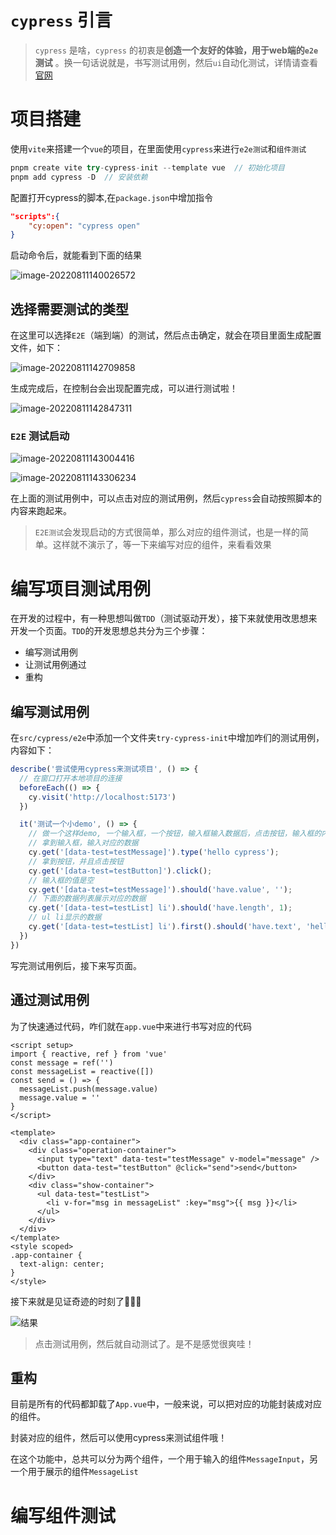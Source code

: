 # `cypress` 引言

> `cypress` 是啥，`cypress` 的初衷是**创造一个友好的体验，用于web端的`e2e`测试** 。换一句话说就是，书写测试用例，然后`ui`自动化测试，详情请查看[官网](https://docs.cypress.io/guides/overview/why-cypress)

# 项目搭建

使用`vite`来搭建一个`vue`的项目，在里面使用`cypress`来进行`e2e测试`和`组件测试`

```ts
pnpm create vite try-cypress-init --template vue  // 初始化项目
pnpm add cypress -D  // 安装依赖
```



配置打开cypress的脚本,在`package.json`中增加指令

```json
"scripts":{
    "cy:open": "cypress open"
}
```

启动命令后，就能看到下面的结果

![image-20220811140026572](./assets/image-20220811140026572.png)



## 选择需要测试的类型

在这里可以选择`E2E`（端到端）的测试，然后点击确定，就会在项目里面生成配置文件，如下：

![image-20220811142709858](./assets/image-20220811142709858.png)

生成完成后，在控制台会出现配置完成，可以进行测试啦！

![image-20220811142847311](./assets/image-20220811142847311.png)

### `E2E` 测试启动

![image-20220811143004416](./assets/image-20220811143004416.png)

![image-20220811143306234](./assets/image-20220811143306234.png)

在上面的测试用例中，可以点击对应的测试用例，然后`cypress`会自动按照脚本的内容来跑起来。

> `E2E测试`会发现启动的方式很简单，那么对应的组件测试，也是一样的简单。这样就不演示了，等一下来编写对应的组件，来看看效果



# 编写项目测试用例

在开发的过程中，有一种思想叫做`TDD`（测试驱动开发），接下来就使用改思想来开发一个页面。`TDD`的开发思想总共分为三个步骤：

- 编写测试用例
- 让测试用例通过
- 重构

## 编写测试用例

在`src/cypress/e2e`中添加一个文件夹`try-cypress-init`中增加咋们的测试用例，内容如下：

```ts
describe('尝试使用cypress来测试项目', () => {
  // 在窗口打开本地项目的连接
  beforeEach(() => {
    cy.visit('http://localhost:5173')
  })

  it('测试一个小demo', () => {
    // 做一个这样demo, 一个输入框，一个按钮，输入框输入数据后，点击按钮，输入框的内容消息，下面的数据列表展示对应的数据
    // 拿到输入框，输入对应的数据
    cy.get('[data-test=testMessage]').type('hello cypress');
    // 拿到按钮，并且点击按钮
    cy.get('[data-test=testButton]').click();
    // 输入框的值是空
    cy.get('[data-test=testMessage]').should('have.value', '');
    // 下面的数据列表展示对应的数据
    cy.get('[data-test=testList] li').should('have.length', 1);
    // ul li显示的数据
    cy.get('[data-test=testList] li').first().should('have.text', 'hello cypress');
  })
})
```

写完测试用例后，接下来写页面。

## 通过测试用例

为了快速通过代码，咋们就在`app.vue`中来进行书写对应的代码

```vue
<script setup>
import { reactive, ref } from 'vue'
const message = ref('')
const messageList = reactive([])
const send = () => {
  messageList.push(message.value)
  message.value = ''
}
</script>

<template>
  <div class="app-container">
    <div class="operation-container">
      <input type="text" data-test="testMessage" v-model="message" />
      <button data-test="testButton" @click="send">send</button>
    </div>
    <div class="show-container">
      <ul data-test="testList">
        <li v-for="msg in messageList" :key="msg">{{ msg }}</li>
      </ul>
    </div>
  </div>
</template>
<style scoped>
.app-container {
  text-align: center;
}
</style>
```

接下来就是见证奇迹的时刻了🤔🤔🤔

![结果](assets/cypress-e2e-test.gif)

> 点击测试用例，然后就自动测试了。是不是感觉很爽哇！



## 重构

目前是所有的代码都卸载了`App.vue`中，一般来说，可以把对应的功能封装成对应的组件。

封装对应的组件，然后可以使用cypress来测试组件哦！

在这个功能中，总共可以分为两个组件，一个用于输入的组件`MessageInput`，另一个用于展示的组件`MessageList`



# 编写组件测试

